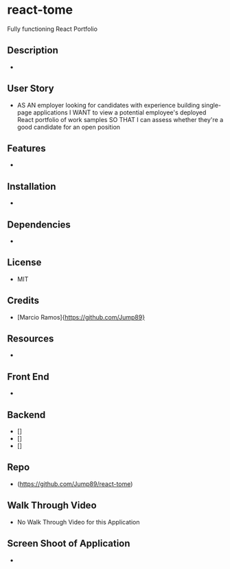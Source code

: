 # react-tome
Fully functioning  React Portfolio

## Description 

* 

## User Story 

* AS AN employer looking for candidates with experience building single-page applications
I WANT to view a potential employee's deployed React portfolio of work samples
SO THAT I can assess whether they're a good candidate for an open position

## Features

*

## Installation

* 

## Dependencies

* 

## License

* MIT 


## Credits 

* [Marcio Ramos]{https://github.com/Jump89}

## Resources 

* 

## Front End

*

## Backend

* []
* []
* []
 
## Repo

* (https://github.com/Jump89/react-tome)

## Walk Through Video 

* No Walk Through Video for this Application

## Screen Shoot of Application

* ![]()